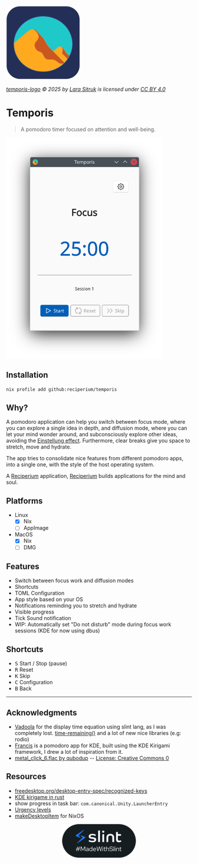 <img src="./assets/icons/logo.svg" alt="logo" width="200" height="200">

_[temporis-logo](./assets/icons/logo.svg) © 2025 by [Lara Sitruk](https://www.instagram.com/lazomicreative/) is licensed under [CC BY 4.0](https://creativecommons.org/licenses/by/4.0/)_

# Temporis

> A pomodoro timer focused on attention and well-being.

<img src="docs/images/screenshot-main.png" alt="screenshot main window" height="600">

## Installation

```sh
nix profile add github:reciperium/temporis
```

## Why?

A pomodoro application can help you switch between focus mode, where you can explore a single idea in depth, and diffusion mode,
where you can let your mind wonder around, and subconsciously explore other ideas, avoiding the [Einstellung effect](https://en.wikipedia.org/wiki/Einstellung_effect).
Furthermore, clear breaks give you space to stretch, move and hydrate.

The app tries to consolidate nice features from different pomodoro apps, into a single one, with the style of
the host operating system.

A [Reciperium](https://reciperium.com) application, [Reciperium](https://reciperium.com) builds applications for the mind and soul.

## Platforms

- Linux
  - [x] Nix
  - [ ] AppImage
- MacOS
  - [x] Nix
  - [ ] DMG

## Features

- Switch between focus work and diffusion modes
- Shortcuts
- TOML Configuration
- App style based on your OS
- Notifications reminding you to stretch and hydrate
- Visible progress
- Tick Sound notification
- WIP: Automatically set "Do not disturb" mode during focus work sessions (KDE for now using dbus)

## Shortcuts

- <kbd>S</kbd> Start / Stop (pause)
- <kbd>R</kbd> Reset
- <kbd>K</kbd> Skip
- <kbd>C</kbd> Configuration
- <kbd>B</kbd> Back

---

## Acknowledgments

- [Vadoola](https://github.com/Vadoola) for the display time equation using slint lang, as I was completely lost. [time-remaining()](https://github.com/Vadoola/Tomotroid/blob/main/ui/appwindow.slint#L88) and a lot of new nice libraries (e.g: rodio)
- [Francis](https://github.com/KDE/francis) is a pomodoro app for KDE, built using the KDE Kirigami framework, I drew a lot of inspiration from it.
- [metal_click_6.flac by qubodup](https://freesound.org/s/67610/) -- [License: Creative Commons 0](http://creativecommons.org/publicdomain/zero/1.0/)

## Resources

- [freedesktop.org/desktop-entry-spec/recognized-keys](https://specifications.freedesktop.org/desktop-entry-spec/latest/recognized-keys.html)
- [KDE kirigame in rust](https://develop.kde.org/docs/getting-started/kirigami/setup-rust/#build)
- show progress in task bar: `com.canonical.Unity.LauncherEntry`
- [Urgency levels](https://specifications.freedesktop.org/notification-spec/latest/urgency-levels.html)
- [makeDesktopItem](https://nixos.org/manual/nixpkgs/stable/#trivial-builder-makeDesktopItem) for NixOS

<p align="center">
    <img src="./docs/images/made-with-slint.png" alt="made with slint logo" width="200">
</p>
